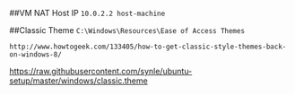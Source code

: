 ##VM NAT Host IP
`10.0.2.2 host-machine`

##Classic Theme
`C:\Windows\Resources\Ease of Access Themes`

`http://www.howtogeek.com/133405/how-to-get-classic-style-themes-back-on-windows-8/`

https://raw.githubusercontent.com/synle/ubuntu-setup/master/windows/classic.theme

